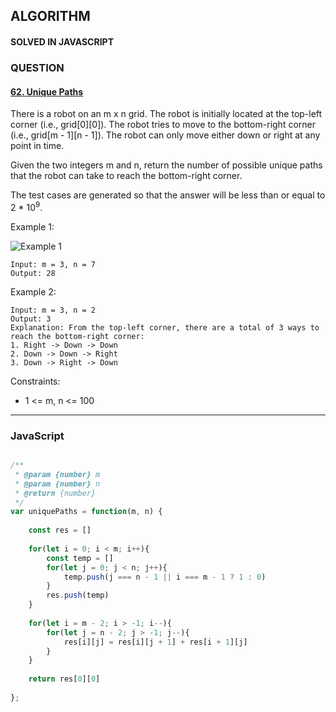 ## ALGORITHM

#### SOLVED IN JAVASCRIPT
### QUESTION

#### [62. Unique Paths](https://leetcode.com/problems/unique-paths/)

There is a robot on an m x n grid. The robot is initially located at the top-left corner (i.e., grid[0][0]). The robot tries to move to the bottom-right corner (i.e., grid[m - 1][n - 1]). The robot can only move either down or right at any point in time.

Given the two integers m and n, return the number of possible unique paths that the robot can take to reach the bottom-right corner.

The test cases are generated so that the answer will be less than or equal to 2 * 10<sup>9</sup>.

Example 1:

![Example 1](https://assets.leetcode.com/uploads/2018/10/22/robot_maze.png)

```
Input: m = 3, n = 7
Output: 28
```

Example 2:

```
Input: m = 3, n = 2
Output: 3
Explanation: From the top-left corner, there are a total of 3 ways to reach the bottom-right corner:
1. Right -> Down -> Down
2. Down -> Down -> Right
3. Down -> Right -> Down
```

Constraints:

* 1 <= m, n <= 100

-----

### JavaScript

```js

/**
 * @param {number} m
 * @param {number} n
 * @return {number}
 */
var uniquePaths = function(m, n) {
    
    const res = []
    
    for(let i = 0; i < m; i++){
        const temp = []
        for(let j = 0; j < n; j++){
            temp.push(j === n - 1 || i === m - 1 ? 1 : 0)
        }
        res.push(temp)
    }
    
    for(let i = m - 2; i > -1; i--){
        for(let j = n - 2; j > -1; j--){
            res[i][j] = res[i][j + 1] + res[i + 1][j]
        }
    }
    
    return res[0][0]
    
};

```
